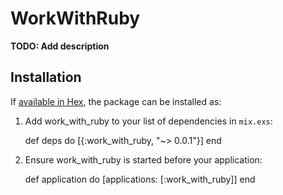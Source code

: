 # WorkWithRuby

**TODO: Add description**

## Installation

If [available in Hex](https://hex.pm/docs/publish), the package can be installed as:

  1. Add work_with_ruby to your list of dependencies in `mix.exs`:

        def deps do
          [{:work_with_ruby, "~> 0.0.1"}]
        end

  2. Ensure work_with_ruby is started before your application:

        def application do
          [applications: [:work_with_ruby]]
        end

